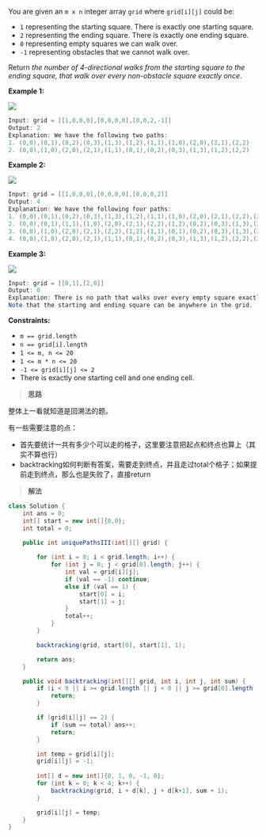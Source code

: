 You are given an `m x n` integer array `grid` where `grid[i][j]` could be:

- `1` representing the starting square. There is exactly one starting square.
- `2` representing the ending square. There is exactly one ending square.
- `0` representing empty squares we can walk over.
- `-1` representing obstacles that we cannot walk over.

Return *the number of 4-directional walks from the starting square to the ending square, that walk over every non-obstacle square exactly once*.

 

**Example 1:**

![](https://typora-us.oss-us-west-1.aliyuncs.com/lc-unique1.jpg)

```java
Input: grid = [[1,0,0,0],[0,0,0,0],[0,0,2,-1]]
Output: 2
Explanation: We have the following two paths: 
1. (0,0),(0,1),(0,2),(0,3),(1,3),(1,2),(1,1),(1,0),(2,0),(2,1),(2,2)
2. (0,0),(1,0),(2,0),(2,1),(1,1),(0,1),(0,2),(0,3),(1,3),(1,2),(2,2)
```

**Example 2:**

![](https://typora-us.oss-us-west-1.aliyuncs.com/lc-unique2.jpg)

```java
Input: grid = [[1,0,0,0],[0,0,0,0],[0,0,0,2]]
Output: 4
Explanation: We have the following four paths: 
1. (0,0),(0,1),(0,2),(0,3),(1,3),(1,2),(1,1),(1,0),(2,0),(2,1),(2,2),(2,3)
2. (0,0),(0,1),(1,1),(1,0),(2,0),(2,1),(2,2),(1,2),(0,2),(0,3),(1,3),(2,3)
3. (0,0),(1,0),(2,0),(2,1),(2,2),(1,2),(1,1),(0,1),(0,2),(0,3),(1,3),(2,3)
4. (0,0),(1,0),(2,0),(2,1),(1,1),(0,1),(0,2),(0,3),(1,3),(1,2),(2,2),(2,3)
```

**Example 3:**

![](https://typora-us.oss-us-west-1.aliyuncs.com/lc-unique3-.jpg)

```java
Input: grid = [[0,1],[2,0]]
Output: 0
Explanation: There is no path that walks over every empty square exactly once.
Note that the starting and ending square can be anywhere in the grid.
```

**Constraints:**

- `m == grid.length`
- `n == grid[i].length`
- `1 <= m, n <= 20`
- `1 <= m * n <= 20`
- `-1 <= grid[i][j] <= 2`
- There is exactly one starting cell and one ending cell.

> **思路**

整体上一看就知道是回溯法的题。

有一些需要注意的点：

- 首先要统计一共有多少个可以走的格子，这里要注意把起点和终点也算上（其实不算也行）
- backtracking如何判断有答案，需要走到终点，并且走过total个格子；如果提前走到终点，那么也是失败了，直接return

> **解法**

```java
class Solution {
    int ans = 0;
    int[] start = new int[]{0,0};
    int total = 0;

    public int uniquePathsIII(int[][] grid) {
        
        for (int i = 0; i < grid.length; i++) {
            for (int j = 0; j < grid[0].length; j++) {
                int val = grid[i][j];
                if (val == -1) continue;
                else if (val == 1) {
                    start[0] = i;
                    start[1] = j;
                } 
                total++;
            }
        }

        backtracking(grid, start[0], start[1], 1);

        return ans;
    }

    public void backtracking(int[][] grid, int i, int j, int sum) {
        if (i < 0 || i >= grid.length || j < 0 || j >= grid[0].length || grid[i][j] == -1) {
            return;
        }

        if (grid[i][j] == 2) {
            if (sum == total) ans++;
            return;
        }

        int temp = grid[i][j];
        grid[i][j] = -1;
        
        int[] d = new int[]{0, 1, 0, -1, 0};
        for (int k = 0; k < 4; k++) {
            backtracking(grid, i + d[k], j + d[k+1], sum + 1);
        }

        grid[i][j] = temp;
    }
}
```

